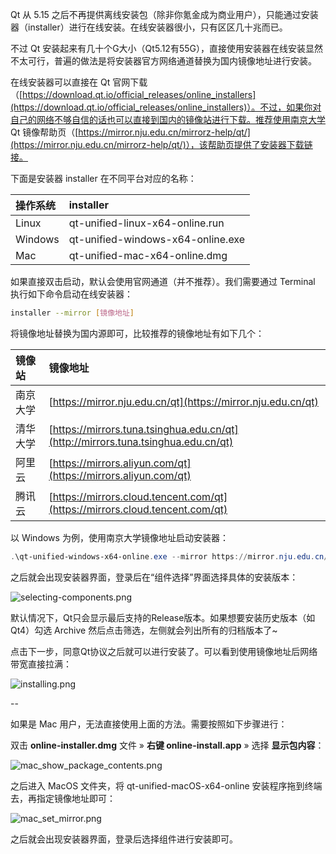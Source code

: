 Qt 从 5.15 之后不再提供离线安装包（除非你氪金成为商业用户），只能通过安装器（installer）进行在线安装。在线安装器很小，只有区区几十兆而已。

不过 Qt 安装起来有几十个G大小（Qt5.12有55G），直接使用安装器在线安装显然不太可行，普遍的做法是将安装器官方网络通道替换为国内镜像地址进行安装。

在线安装器可以直接在 Qt 官网下载（[https://download.qt.io/official_releases/online_installers](https://download.qt.io/official_releases/online_installers)）。不过，如果你对自己的网络不够自信的话也可以直接到国内的镜像站进行下载。推荐使用南京大学 Qt 镜像帮助页（[https://mirror.nju.edu.cn/mirrorz-help/qt/](https://mirror.nju.edu.cn/mirrorz-help/qt/)），该帮助页提供了安装器下载链接。

下面是安装器 installer 在不同平台对应的名称：

| **操作系统** | **installer**                     |
| :----------- | :-------------------------------- |
| Linux        | qt-unified-linux-x64-online.run   |
| Windows      | qt-unified-windows-x64-online.exe |
| Mac          | qt-unified-mac-x64-online.dmg     |

如果直接双击启动，默认会使用官网通道（并不推荐）。我们需要通过 Terminal 执行如下命令启动在线安装器：

```bash
installer --mirror [镜像地址]
```

将镜像地址替换为国内源即可，比较推荐的镜像地址有如下几个：

| **镜像站** | **镜像地址**                                                 |
| :--------- | :----------------------------------------------------------- |
| 南京大学   | [https://mirror.nju.edu.cn/qt](https://mirror.nju.edu.cn/qt) |
| 清华大学   | [https://mirrors.tuna.tsinghua.edu.cn/qt](http://mirrors.tuna.tsinghua.edu.cn/qt) |
| 阿里云     | [https://mirrors.aliyun.com/qt](https://mirrors.aliyun.com/qt) |
| 腾讯云     | [https://mirrors.cloud.tencent.com/qt](https://mirrors.cloud.tencent.com/qt) |

以 Windows 为例，使用南京大学镜像地址启动安装器：

```powershell
.\qt-unified-windows-x64-online.exe --mirror https://mirror.nju.edu.cn/qt
```

之后就会出现安装器界面，登录后在“组件选择”界面选择具体的安装版本：

![selecting-components.png](http://cprogramming-media.knowledge.ituknown.cn/qt/online_installers/selecting-components.png)

默认情况下，Qt只会显示最后支持的Release版本。如果想要安装历史版本（如Qt4）勾选 Archive 然后点击筛选，左侧就会列出所有的归档版本了~

点击下一步，同意Qt协议之后就可以进行安装了。可以看到使用镜像地址后网络带宽直接拉满：

![installing.png](http://cprogramming-media.knowledge.ituknown.cn/qt/online_installers/installing.png)

--


如果是 Mac 用户，无法直接使用上面的方法。需要按照如下步骤进行：

双击 **online-installer.dmg** 文件 » **右键 online-install.app** » 选择 **显示包内容**：

![mac_show_package_contents.png](http://cprogramming-media.knowledge.ituknown.cn/qt/online_installers/mac_show_package_contents.png)

之后进入 MacOS 文件夹，将 qt-unified-macOS-x64-online 安装程序拖到终端去，再指定镜像地址即可：

![mac_set_mirror.png](http://cprogramming-media.knowledge.ituknown.cn/qt/online_installers/mac_set_mirror.png)

之后就会出现安装器界面，登录后选择组件进行安装即可。